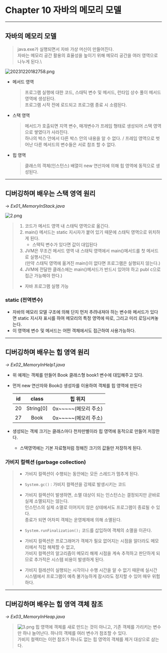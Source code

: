 # Chapter 10 자바의 메모리 모델

---

## 자바의 메모리 모델
>java.exe가 실행되면서 자바 가상 머신이 만들어진다.  
> 자바는 메모리 공간 활용의 효율성을 높이기 위해 메모리 공간을 여러 영역으로 나누게 된다.\

![20231220182758.png](..%2F..%2F..%2F..%2FDesktop%2F20231220182758.png)
+ 메서드 영역
    >프로그램 실행에 대한 코드, 스태틱 변수 및 메서드, 런타임 상수 풀이 메서드 영역에 생성된다.  
  > 프로그램 시작 전에 로드되고 프로그램 종료 시 소렴된다.

+ 스택 영역
    > 메서드가 호출되면 지역 변수, 매개변수가 프레임 형태로 생성되어 스택 영역으로 쌓였다가 사라진다.  
  > 하나의 박스 안에서 다른 박스 안의 내용을 알 수 없다. / 프레임 영역으로 벗어난 다른 메서드의 변수들은 서로 참조 할 수 없다.
+ 힙 영역
    > 클래스의 객체(인스턴스) 배열이 new 연산자에 의해 힙 영역에 동적으로 생성된다.
---
## 디버깅하며 배우는 스택 영역 원리
→ *Ex01_MemoryInStack.java*

![2.png](..%2F..%2F..%2F..%2FDesktop%2F2.png)
> 1. 코드가 메서드 영역 내 스태틱 영역으로 옮긴다.
> 2. main() 메서드는 static 지시자가 붙어 있기 때문에 스태틱 영역으로 위치하게 된다.
>    - 스택틱 변수가 있다면 값이 대입된다
> 3. JVM은 무조건 메서드 영역 내 스태틱 영역에서 main()메서드를 첫 메서드로 실행시긴다.  
> (만약 스태틱 영역에 옮겨진 main()이 없다면 프로그램은 실행되지 않는다.\)  
> 4. JVM에 전달한 클래스에는 main()메서드가 반드시 있어야 하고  publ  c으로 접근 가능해야 한다.)  
> +  자바 프로그램 실행 가능

###  static (전역변수)
  + 자바의 메모리 모델 구조에 의해 단지 먼저 추려내져야 하는 변수와 메서드가 있다면 static 지시자 표시를 하여 메모리의 특정 영역에 따로,
   그리고 미리 로딩시켜놓는다.
  + 이 영역에 변수 및 메서드는 어떤 객체에서도 접근하여 사용가능하다.

___

## 디버깅하며 배우는 힙 영역 원리
*→ Ex02_MemoryInHelp1.java*
+ 위 예제는 객체를 만들어 Book 클래스형 book1 변수에 대입해주고 있다.
+ 먼저 new 연산자와 Book() 생성자를 이용하여 객체를 힙 영역에 만든다

  | id |   class    |힙 위지|
  |:--:|:----------:|:--:|
  | 20 | String\[0] |0x~~~~~(메모리 주소)|
   | 27 |    Book    |0x~~~~~(메모리 주소)|
+ 생성되는 객체 크기는 클래스마다 천차만별이라 힙 영역에 동적으로 만들어 저장한다.
  + 스택영역에는 기본 자료형처럼 정해진 크기의 값들만 저장하게 된다.

### 가비지 컬렉션 (garbage collection)
>+ 가비지 컬렉션이 수행되는 동안에는 모든 스레드가 멈추게 된다.  
>  + ``System.gc()`` : 가비지 컬렉션을 강제로 발생시키는 코드  
>
>+ 가비지 컬렉션이 발생하면, 소멸 대상이 되는 인스턴스는 결정되지만 곧바로 실제 소멸되지는 않는다.  </br>인스턴스의 실제 소멸로 이어지지 않은 상테에서도 프로그램이 종료될 수 있다. </br> 종료가 되면 어차피 객체는 운영체제에 의해 소멸된다.
>+ ``System.runFinalization();`` 코드를 삽입하여 객체의 소멸을 이끈다.
>+ 가비지 컬렉션은 프로그래머가 객체가 필요 없어지는 시점을 알더라도 메모리에서 직접 해체할 수 없고, </br> 가비지 컬렉션의 알고리즘이 메모리 해제 시점을 계속 추적하고 판단하게 되므로 추가적은 시스템 비용이 발생하게 된다.
>+ 가비지 컬레션이 실행되는 시각이나 수행 시간을 알 수 없기 때문에 실시간 시스템에서 프로그램이 예측 불가능하게 잠시라도 정지할 수 있어 매우 위험하다.
---
## 디버깅하며 배우는 힙 영역 객체 참조
*→ Ex03_MemoryInHeap.java*

>![3.png](..%2F..%2F..%2F..%2FDesktop%2F3.png)
> 힙 영역에 객체를 새로 만드는 것이 아니고, 기존 객체를 가리키는 변수만 하나 늘어난다.
> 하나의 객체를 여러 변수가 참조할 수 있다.  
> 가비지 컬렉터는 이런 참조가 하나도 없는 힙 영역의 객체를 제거 대상으로 삼는다.